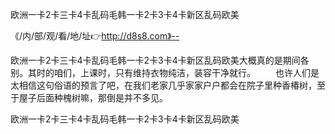 欧洲一卡2卡三卡4卡乱码毛韩一卡2卡3卡4卡新区乱码欧美

《/内/部/观/看/地/址👉http://d8s8.com》--

欧洲一卡2卡三卡4卡乱码毛韩一卡2卡3卡4卡新区乱码欧美大概真的是期间各别。其时的咱们，上课时，只有维持衣物纯洁，装容干净就行。
　　也许人们是太相信这句俗语的预言了吧，在我们老家几乎家家户户都会在院子里种香椿树，至于屋子后面种槐树嘛，那倒是并不多见。





欧洲一卡2卡三卡4卡乱码毛韩一卡2卡3卡4卡新区乱码欧美
